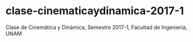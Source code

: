 # clase-cinematicaydinamica-2017-1
Clase de Cinemática y Dinámica, Semestre 2017-1, Facultad de Ingenieria, UNAM

